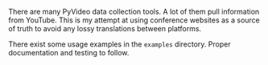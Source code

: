 There are many PyVideo data collection tools. A lot of them pull information
from YouTube. This is my attempt at using conference websites as a source of
truth to avoid any lossy translations between platforms.

There exist some usage examples in the `examples` directory. Proper
documentation and testing to follow.
